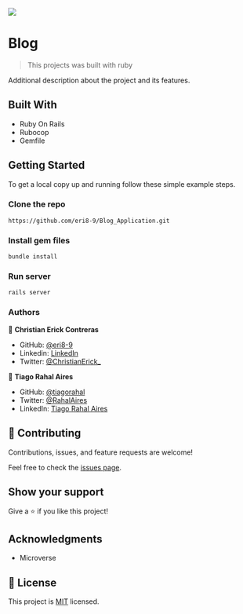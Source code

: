 
![](https://img.shields.io/badge/Microverse-blueviolet)

# Blog

> This projects was built with ruby

Additional description about the project and its features.

## Built With

- Ruby On Rails
- Rubocop
- Gemfile

## Getting Started

To get a local copy up and running follow these simple example steps.

### Clone the repo
  `https://github.com/eri8-9/Blog_Application.git`

### Install gem files
  `bundle install`

### Run server
  `rails server`

### Authors

👤 **Christian Erick Contreras**

- GitHub: [@eri8-9](https://github.com/eri8-9)
- Linkedin: [LinkedIn](https://www.linkedin.com/in/christian-erick/)
- Twitter: [@ChristianErick_](https://twitter.com/ChristianErick_)

👤 **Tiago Rahal Aires**

- GitHub: [@tiagorahal](https://github.com/tiagorahal)
- Twitter: [@RahalAires](https://twitter.com/RahalAires)
- LinkedIn: [Tiago Rahal Aires](https://linkedin.com/tiagorahal)

## 🤝 Contributing

Contributions, issues, and feature requests are welcome!

Feel free to check the [issues page](../../issues/).

## Show your support

Give a ⭐️ if you like this project!

## Acknowledgments

- Microverse

## 📝 License

This project is [MIT](./LICENSE) licensed.
